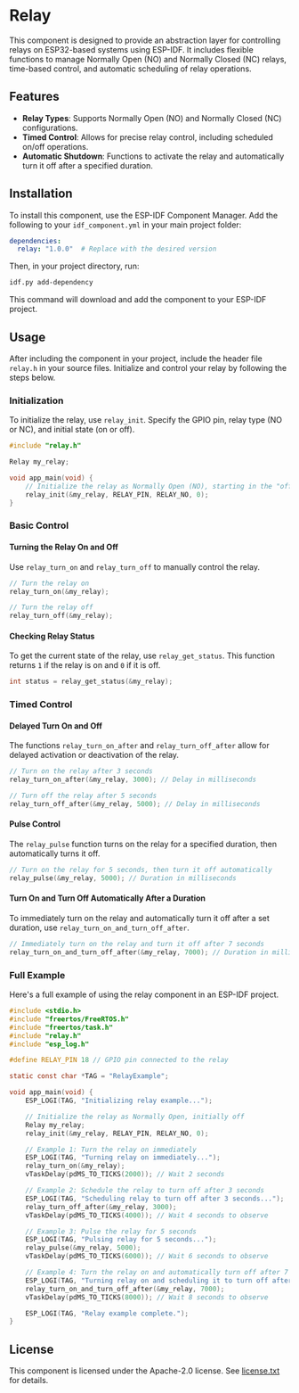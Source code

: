 # Relay

This component is designed to provide an abstraction layer for controlling relays on ESP32-based systems using ESP-IDF. It includes flexible functions to manage Normally Open (NO) and Normally Closed (NC) relays, time-based control, and automatic scheduling of relay operations.

## Features

- **Relay Types**: Supports Normally Open (NO) and Normally Closed (NC) configurations.
- **Timed Control**: Allows for precise relay control, including scheduled on/off operations.
- **Automatic Shutdown**: Functions to activate the relay and automatically turn it off after a specified duration.

## Installation

To install this component, use the ESP-IDF Component Manager. Add the following to your `idf_component.yml` in your main project folder:

```yaml
dependencies:
  relay: "1.0.0"  # Replace with the desired version
```

Then, in your project directory, run:

```bash
idf.py add-dependency
```

This command will download and add the component to your ESP-IDF project.

## Usage

After including the component in your project, include the header file `relay.h` in your source files. Initialize and control your relay by following the steps below.

### Initialization

To initialize the relay, use `relay_init`. Specify the GPIO pin, relay type (NO or NC), and initial state (on or off).

```c
#include "relay.h"

Relay my_relay;

void app_main(void) {
    // Initialize the relay as Normally Open (NO), starting in the "off" state
    relay_init(&my_relay, RELAY_PIN, RELAY_NO, 0);
}
```

### Basic Control

#### Turning the Relay On and Off

Use `relay_turn_on` and `relay_turn_off` to manually control the relay.

```c
// Turn the relay on
relay_turn_on(&my_relay);

// Turn the relay off
relay_turn_off(&my_relay);
```

#### Checking Relay Status

To get the current state of the relay, use `relay_get_status`. This function returns `1` if the relay is on and `0` if it is off.

```c
int status = relay_get_status(&my_relay);
```

### Timed Control

#### Delayed Turn On and Off

The functions `relay_turn_on_after` and `relay_turn_off_after` allow for delayed activation or deactivation of the relay.

```c
// Turn on the relay after 3 seconds
relay_turn_on_after(&my_relay, 3000); // Delay in milliseconds

// Turn off the relay after 5 seconds
relay_turn_off_after(&my_relay, 5000); // Delay in milliseconds
```

#### Pulse Control

The `relay_pulse` function turns on the relay for a specified duration, then automatically turns it off.

```c
// Turn on the relay for 5 seconds, then turn it off automatically
relay_pulse(&my_relay, 5000); // Duration in milliseconds
```

#### Turn On and Turn Off Automatically After a Duration

To immediately turn on the relay and automatically turn it off after a set duration, use `relay_turn_on_and_turn_off_after`.

```c
// Immediately turn on the relay and turn it off after 7 seconds
relay_turn_on_and_turn_off_after(&my_relay, 7000); // Duration in milliseconds
```

### Full Example

Here's a full example of using the relay component in an ESP-IDF project.

```c
#include <stdio.h>
#include "freertos/FreeRTOS.h"
#include "freertos/task.h"
#include "relay.h"
#include "esp_log.h"

#define RELAY_PIN 18 // GPIO pin connected to the relay

static const char *TAG = "RelayExample";

void app_main(void) {
    ESP_LOGI(TAG, "Initializing relay example...");

    // Initialize the relay as Normally Open, initially off
    Relay my_relay;
    relay_init(&my_relay, RELAY_PIN, RELAY_NO, 0);

    // Example 1: Turn the relay on immediately
    ESP_LOGI(TAG, "Turning relay on immediately...");
    relay_turn_on(&my_relay);
    vTaskDelay(pdMS_TO_TICKS(2000)); // Wait 2 seconds

    // Example 2: Schedule the relay to turn off after 3 seconds
    ESP_LOGI(TAG, "Scheduling relay to turn off after 3 seconds...");
    relay_turn_off_after(&my_relay, 3000);
    vTaskDelay(pdMS_TO_TICKS(4000)); // Wait 4 seconds to observe

    // Example 3: Pulse the relay for 5 seconds
    ESP_LOGI(TAG, "Pulsing relay for 5 seconds...");
    relay_pulse(&my_relay, 5000);
    vTaskDelay(pdMS_TO_TICKS(6000)); // Wait 6 seconds to observe

    // Example 4: Turn the relay on and automatically turn off after 7 seconds
    ESP_LOGI(TAG, "Turning relay on and scheduling it to turn off after 7 seconds...");
    relay_turn_on_and_turn_off_after(&my_relay, 7000);
    vTaskDelay(pdMS_TO_TICKS(8000)); // Wait 8 seconds to observe

    ESP_LOGI(TAG, "Relay example complete.");
}
```

## License

This component is licensed under the Apache-2.0 license. See [license.txt](license.txt) for details.


